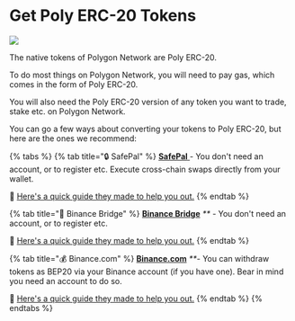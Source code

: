 # Get Poly ERC-20 Tokens

![](../.gitbook/assets/how-to-get-bep20-tokens-header.png)

The native tokens of Polygon Network are Poly ERC-20.

To do most things on Polygon Network, you will need to pay gas, which comes in the form of Poly ERC-20.

You will also need the Poly ERC-20 version of any token you want to trade, stake etc. on Polygon Network.

You can go a few ways about converting your tokens to Poly ERC-20, but here are the ones we recommend:

{% tabs %}
{% tab title="🔒 SafePal" %}
[**SafePal** ](https://safepal.io/download)- You don't need an account, or to register etc. Execute cross-chain swaps directly from your wallet.

📖 [Here's a quick guide they made to help you out.](https://docs.safepal.io/safepal-app/cross-chain-swap-tutorial)
{% endtab %}

{% tab title="🌉 Binance Bridge" %}
[**Binance Bridge**](https://www.binance.org/en/bridge) _\*\*_ - You don't need an account, or to register etc.

📖 [Here's a quick guide they made to help you out.](https://docs.binance.org/smart-chain/guides/bridge-v2.html)
{% endtab %}

{% tab title="💰 Binance.com" %}
[**Binance.com**](https://github.com/pancakeswap/pancake-document/tree/255db0c7af28df2f9c1209daa5cdbd774490a666/get-started/www.binance.com) _\*\*_- You can withdraw tokens as BEP20 via your Binance account (if you have one). Bear in mind you need an account to do so.

📖 [Here's a quick guide they made to help you out.](https://www.binance.com/en/support/faq/85a1c394ac1d489fb0bfac0ef2fceafd)
{% endtab %}
{% endtabs %}
